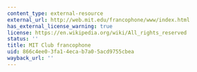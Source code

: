 ```yaml
---
content_type: external-resource
external_url: http://web.mit.edu/francophone/www/index.html
has_external_license_warning: true
license: https://en.wikipedia.org/wiki/All_rights_reserved
status: ''
title: MIT Club francophone
uid: 866c4ee0-3fa1-4eca-b7a0-5acd9755cbea
wayback_url: ''
---
```

